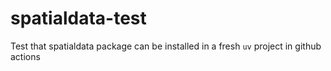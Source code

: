 # spatialdata-test

Test that spatialdata package can be installed in a fresh `uv` project in github actions
